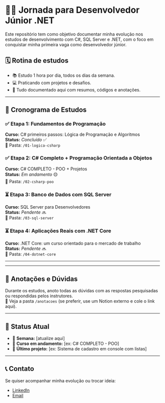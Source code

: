 ﻿# 👨‍💻 Jornada para Desenvolvedor Júnior .NET

Este repositório tem como objetivo documentar minha evolução nos estudos de desenvolvimento com C#, SQL Server e .NET, com o foco em conquistar minha primeira vaga como desenvolvedor júnior.

## 🗓️ Rotina de estudos
- 📚 Estudo 1 hora por dia, todos os dias da semana.
- 💻 Praticando com projetos e desafios.
- 📌 Tudo documentado aqui com resumos, códigos e anotações.

---

## 🚀 Cronograma de Estudos

### ✅ Etapa 1: Fundamentos de Programação
**Curso:** C# primeiros passos: Lógica de Programação e Algoritmos  
**Status:** _Concluído_ ✅  
📁 Pasta: `/01-logica-csharp`

### ✅ Etapa 2: C# Completo + Programação Orientada a Objetos  
**Curso:** C# COMPLETO - POO + Projetos  
**Status:** _Em andamento_ 🟡  
📁 Pasta: `/02-csharp-poo`

### ⏳ Etapa 3: Banco de Dados com SQL Server  
**Curso:** SQL Server para Desenvolvedores  
**Status:** _Pendente_ 🔜  
📁 Pasta: `/03-sql-server`

### ⏳ Etapa 4: Aplicações Reais com .NET Core  
**Curso:** .NET Core: um curso orientado para o mercado de trabalho  
**Status:** _Pendente_ 🔜  
📁 Pasta: `/04-dotnet-core`

---


---

## 🧠 Anotações e Dúvidas
Durante os estudos, anoto todas as dúvidas com as respostas pesquisadas ou respondidas pelos instrutores.  
📁 Veja a pasta `/anotacoes` (se preferir, use um Notion externo e cole o link aqui).

---

## 📌 Status Atual
- 📅 **Semana:** [atualize aqui]
- 🚧 **Curso em andamento:** [ex: C# COMPLETO - POO]
- 📝 **Último projeto:** [ex: Sistema de cadastro em console com listas]

---

## 📞 Contato
Se quiser acompanhar minha evolução ou trocar ideia:

- [LinkedIn](https://www.linkedin.com/in/lucasmartinsds)
- [Email](mailto:martinslucasds@hotmail.com)

